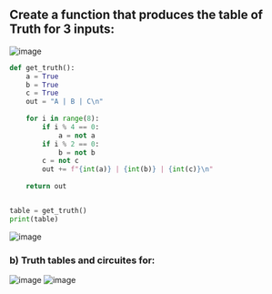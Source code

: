 ## Create a function that produces the table of Truth for 3 inputs:
![image](https://user-images.githubusercontent.com/89135778/202064073-ab4a9f0a-24f1-48cd-adc3-d5590b1bf430.png)

```.py
def get_truth():
    a = True
    b = True
    c = True
    out = "A | B | C\n"
    
    for i in range(8):
        if i % 4 == 0:
            a = not a
        if i % 2 == 0:
            b = not b
        c = not c
        out += f"{int(a)} | {int(b)} | {int(c)}\n"
        
    return out


table = get_truth()
print(table)
```
![image](https://user-images.githubusercontent.com/89135778/202064963-c23ef66f-c4b8-43d3-ba65-aff731173dcb.png)

### b) Truth tables and circuites for: 
![image](https://user-images.githubusercontent.com/89135778/202065154-6edd89b7-a161-493e-b2d9-27f517e32713.png)
![image](https://user-images.githubusercontent.com/89135778/203797190-dba7e8b1-6bab-489a-91ed-96113654b4ba.png)
